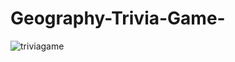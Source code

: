 # Geography-Trivia-Game-



![triviagame](https://user-images.githubusercontent.com/54521457/88427900-7c85aa80-cdb9-11ea-852d-fa6353d1eeba.png)
